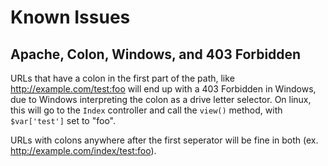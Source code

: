 # Known Issues

## Apache, Colon, Windows, and 403 Forbidden

URLs that have a colon in the first part of the path, like http://example.com/test:foo will end up with a 403 Forbidden in Windows, due to Windows interpreting the colon as a drive letter selector. On linux, this will go to the `Index` controller and call the `view()` method, with `$var['test']` set to "foo".

URLs with colons anywhere after the first seperator will be fine in both (ex. http://example.com/index/test:foo).